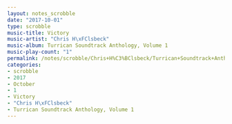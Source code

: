 ```yaml
---
layout: notes_scrobble
date: "2017-10-01"
type: scrobble
music-title: Victory
music-artist: "Chris H\xFClsbeck"
music-album: Turrican Soundtrack Anthology, Volume 1
music-play-count: "1"
permalink: /notes/scrobble/Chris+H%C3%BClsbeck/Turrican+Soundtrack+Anthology%2C+Volume+1/846da386281458ab5ff929b9abce1fbbc0706406.html
categories:
- scrobble
- 2017
- October
- 1
- Victory
- "Chris H\xFClsbeck"
- Turrican Soundtrack Anthology, Volume 1
---
```

